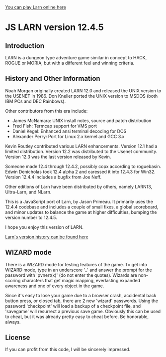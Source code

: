 [You can play Larn online here](http://larn.org "You can play Larn online here")


JS LARN version 12.4.5
======================

Introduction
------------

LARN is a dungeon type adventure game similar in concept to HACK, ROGUE
or MORIA, but with a different feel and winning criteria.


History and Other Information
-----------------------------
Noah Morgan originally created LARN 12.0 and released the UNIX
version to the USENET in 1986.  Don Kneller ported the UNIX
version to MSDOS (both IBM PCs and DEC Rainbows).

Other contributors from this era include:
- James McNamara: UNIX install notes, source and patch distribution
- Fred Fish: Termcap support for VMS port
- Daniel Kegel: Enhanced ansi terminal decoding for DOS
- Alexander Perry: Port for Linux 2.x kernel and GCC 3.x

Kevin Routley contributed various LARN enhancements. Version 12.1 had
a limited distribution. Version 12.2 was distributed to the Usenet
community. Version 12.3 was the last version released by Kevin.

Someone made 12.4 through 12.4.2, possibly copx according to
roguebasin. Edwin Denicholas took 12.4 alpha 2 and caressed it into
12.4.3 for Win32. Version 12.4.4 includes a bugfix from Joe Neff.

Other editions of Larn have been distributed by others, namely
LARN13, Ultra-Larn, and NLarn.

This is a JavaScript port of Larn, by Jason Primeau. It primarily uses
the 12.4.4 codebase and includes a couple of small fixes, a global scoreboard,
and minor updates to balance the game at higher difficulties, bumping the
version number to 12.4.5.

I hope you enjoy this version of LARN.

[Larn's version history can be found here](https://github.com/primeau/Larn/blob/master/history.md "Larn's version history can be found here")


WIZARD mode
-----------
There is a WIZARD mode for testing features of the game.  To get into WIZARD
mode, type in an underscore '_' and answer the prompt for the password with
'pvnert(x)' (do not enter the quotes).  Wizards are non-scoring characters that
get magic mapping, everlasting expanded awareness and one of every object in
the game.

Since it's easy to lose your game due to a browser crash, accidental back
button press, or closed tab, there are 2 new 'wizard' passwords. Using the
password 'checkpoint' will load a backup of a checkpoint file, and 'savegame'
will resurrect a previous save game. Obviously this can be used to cheat,
but it was already pretty easy to cheat before. Be honorable, always.


License
-------
If you can profit from this code, I will be sincerely impressed.

